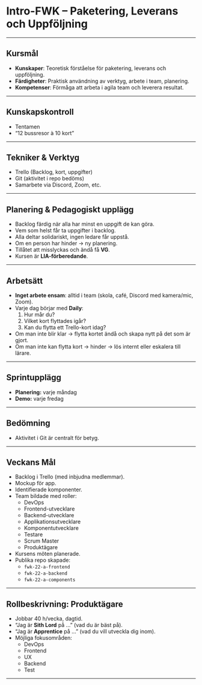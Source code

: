 # Intro-FWK – Paketering, Leverans och Uppföljning

---

## Kursmål
- **Kunskaper**: Teoretisk förståelse för paketering, leverans och uppföljning.
- **Färdigheter**: Praktisk användning av verktyg, arbete i team, planering.
- **Kompetenser**: Förmåga att arbeta i agila team och leverera resultat.

---

## Kunskapskontroll
- Tentamen
- “12 bussresor à 10 kort”

---

## Tekniker & Verktyg
- Trello (Backlog, kort, uppgifter)
- Git (aktivitet i repo bedöms)
- Samarbete via Discord, Zoom, etc.

---

## Planering & Pedagogiskt upplägg
- Backlog färdig när alla har minst en uppgift de kan göra.
- Vem som helst får ta uppgifter i backlog.
- Alla deltar solidariskt, ingen ledare får uppstå.
- Om en person har hinder → ny planering.
- Tillåtet att misslyckas och ändå få **VG**.
- Kursen är **LIA-förberedande**.

---

## Arbetsätt
- **Inget arbete ensam**: alltid i team (skola, café, Discord med kamera/mic, Zoom).
- Varje dag börjar med **Daily**:
  1. Hur mår du?
  2. Vilket kort flyttades igår?
  3. Kan du flytta ett Trello-kort idag?
- Om man inte blir klar → flytta kortet ändå och skapa nytt på det som är gjort.
- Om man inte kan flytta kort → hinder → lös internt eller eskalera till lärare.

---

## Sprintupplägg
- **Planering:** varje måndag  
- **Demo:** varje fredag  

---

## Bedömning
- Aktivitet i Git är centralt för betyg.

---

## Veckans Mål
- Backlog i Trello (med inbjudna medlemmar).
- Mockup för app.
- Identifierade komponenter.
- Team bildade med roller:
  - DevOps
  - Frontend-utvecklare
  - Backend-utvecklare
  - Applikationsutvecklare
  - Komponentutvecklare
  - Testare
  - Scrum Master
  - Produktägare
- Kursens möten planerade.
- Publika repo skapade:
  - `fwk-22-a-frontend`
  - `fwk-22-a-backend`
  - `fwk-22-a-components`

---

## Rollbeskrivning: Produktägare
- Jobbar 40 h/vecka, dagtid.
- “Jag är **Sith Lord** på …” (vad du är bäst på).
- “Jag är **Apprentice** på …” (vad du vill utveckla dig inom).
- Möjliga fokusområden:
  - DevOps
  - Frontend
  - UX
  - Backend
  - Test

---
